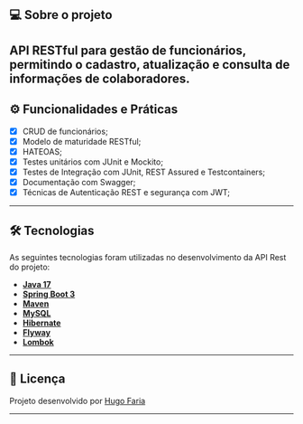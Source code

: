 ## 💻 Sobre o projeto

API RESTful para gestão de funcionários, permitindo o cadastro, atualização e consulta de informações de colaboradores.
---

## ⚙️ Funcionalidades e Práticas

- [x] CRUD de funcionários;
- [x] Modelo de maturidade RESTful;
- [x] HATEOAS;
- [x] Testes unitários com JUnit e Mockito;
- [x] Testes de Integração com JUnit, REST Assured e Testcontainers;
- [x] Documentação com Swagger;
- [x] Técnicas de Autenticação REST e segurança com JWT;

---

## 🛠 Tecnologias

As seguintes tecnologias foram utilizadas no desenvolvimento da API Rest do projeto:

- **[Java 17](https://www.oracle.com/java)**
- **[Spring Boot 3](https://spring.io/projects/spring-boot)**
- **[Maven](https://maven.apache.org)**
- **[MySQL](https://www.mysql.com)**
- **[Hibernate](https://hibernate.org)**
- **[Flyway](https://flywaydb.org)**
- **[Lombok](https://projectlombok.org)**

---

## 📝 Licença

Projeto desenvolvido por [Hugo Faria](https://www.linkedin.com/in/hugofarialima/)

---
